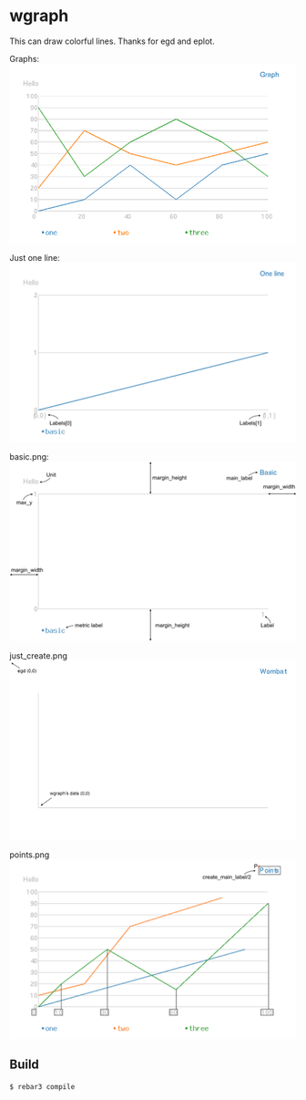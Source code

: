 wgraph
=====

This can draw colorful lines. Thanks for egd and eplot.

<p> Graphs: <br>
    <img alt="ThreeLine" title="threeline.png" src="doc/three_line.png" width="600"/></p>

<p> Just one line: <br>
    <img alt="OneLine" title="oneline.png" src="doc/one_line.png" width="600"/></p>
  
<p> basic.png: <br>
    <img alt="Basic" title="basic.png" src="doc/basic.png" width="600"/></p>
  
<p> just_create.png <br>
    <img alt="JustCreate" title="justcreate.png" src="doc/just_create.png" width="600"/></p>

<p> points.png <br>
    <img alt="Points" title="points.png" src="doc/points.png" width="600"/></p>

Build
-----

    $ rebar3 compile
